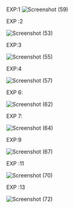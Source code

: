 EXP:1
![Screenshot (59)](https://user-images.githubusercontent.com/112294762/236115436-854f2321-ee65-4189-8fd1-af1d92c3e639.png)

EXP :2

![Screenshot (53)](https://user-images.githubusercontent.com/112294762/236112719-89820ace-767a-49ed-87cf-304eccf58123.png)

EXP:3

![Screenshot (55)](https://user-images.githubusercontent.com/112294762/236113371-9550ab05-2d24-42fb-9dcf-9b453b81c28c.png)

EXP:4

![Screenshot (57)](https://user-images.githubusercontent.com/112294762/236114002-e7a7648a-d581-4816-82e7-8a765fe72578.png)

EXP 6:

![Screenshot (62)](https://user-images.githubusercontent.com/112294762/236124451-bc7b3939-7d95-481c-8834-243abd3c1bf0.png)

EXP 7:

![Screenshot (64)](https://user-images.githubusercontent.com/112294762/236126546-36326b2f-28d2-4633-a479-6f5f56633d8c.png)

EXP:9

![Screenshot (67)](https://user-images.githubusercontent.com/112294762/236415782-229b3550-e619-463b-9b1c-bc453324fee8.png)

EXP :11

![Screenshot (70)](https://user-images.githubusercontent.com/112294762/236417015-684db198-b717-4f73-893b-d1eec744676c.png)

EXP  :13

![Screenshot (72)](https://user-images.githubusercontent.com/112294762/236614315-734a8838-e3a0-4c67-8996-753eea0ae961.png)






